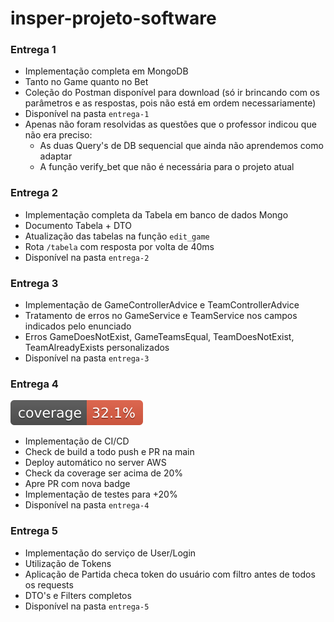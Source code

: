 # insper-projeto-software

### **Entrega 1**

* Implementação completa em MongoDB
* Tanto no Game quanto no Bet
* Coleção do Postman disponível para download (só ir brincando com os parâmetros e as respostas, pois não está em ordem necessariamente)
* Disponível na pasta `entrega-1`
* Apenas não foram resolvidas as questões que o professor indicou que não era preciso:  
  * As duas Query's de DB sequencial que ainda não aprendemos como adaptar
  * A função verify_bet que não é necessária para o projeto atual


### **Entrega 2**

* Implementação completa da Tabela em banco de dados Mongo
* Documento Tabela + DTO
* Atualização das tabelas na função `edit_game`  
* Rota `/tabela` com resposta por volta de 40ms
* Disponível na pasta `entrega-2`

### **Entrega 3**

* Implementação de GameControllerAdvice e TeamControllerAdvice
* Tratamento de erros no GameService e TeamService nos campos indicados pelo enunciado
* Erros GameDoesNotExist, GameTeamsEqual, TeamDoesNotExist, TeamAlreadyExists personalizados
* Disponível na pasta `entrega-3`


### **Entrega 4**

![Coverage](.github/badges/jacoco.svg)  
* Implementação de CI/CD
* Check de build a todo push e PR na main
* Deploy automático no server AWS
* Check da coverage ser acima de 20%
* Apre PR com nova badge
* Implementação de testes para +20%
* Disponível na pasta `entrega-4`

### **Entrega 5**

* Implementação do serviço de User/Login
* Utilização de Tokens
* Aplicação de Partida checa token do usuário com filtro antes de todos os requests
* DTO's e Filters completos
* Disponível na pasta `entrega-5`
